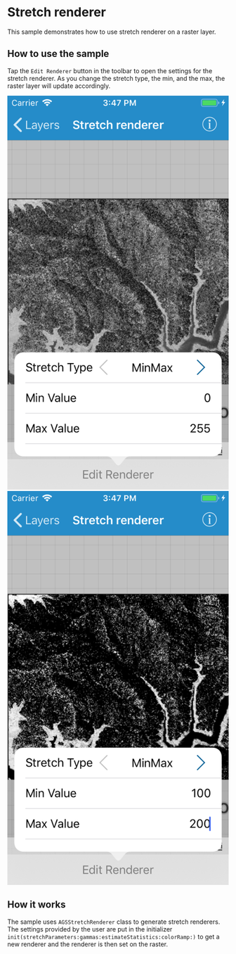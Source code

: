 # Stretch renderer

This sample demonstrates how to use stretch renderer on a raster layer.

## How to use the sample

Tap the `Edit Renderer` button in the toolbar to open the settings for the stretch renderer. As you change the stretch type, the min, and the max, the raster layer will update accordingly.

![](image1.png)
![](image2.png)


## How it works

The sample uses `AGSStretchRenderer` class to generate stretch renderers. The settings provided by the user are put in the initializer `init(stretchParameters:gammas:estimateStatistics:colorRamp:)` to get a new renderer and the renderer is then set on the raster.



